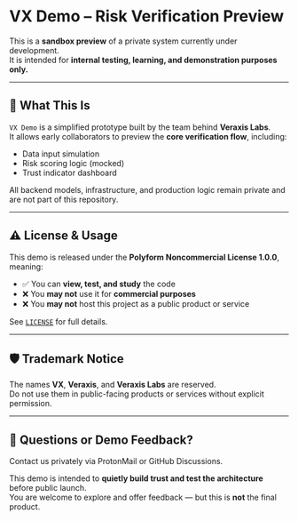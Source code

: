 # VX Demo – Risk Verification Preview

This is a **sandbox preview** of a private system currently under development.  
It is intended for **internal testing, learning, and demonstration purposes only.**

---

## 🚧 What This Is

`VX Demo` is a simplified prototype built by the team behind **Veraxis Labs**.  
It allows early collaborators to preview the **core verification flow**, including:

- Data input simulation
- Risk scoring logic (mocked)
- Trust indicator dashboard

All backend models, infrastructure, and production logic remain private and are not part of this repository.

---

## ⚠️ License & Usage

This demo is released under the **Polyform Noncommercial License 1.0.0**, meaning:

- ✅ You can **view, test, and study** the code
- ❌ You **may not** use it for **commercial purposes**
- ❌ You **may not** host this project as a public product or service

See [`LICENSE`](./LICENSE) for full details.

---

## 🛡️ Trademark Notice

The names **VX**, **Veraxis**, and **Veraxis Labs** are reserved.  
Do not use them in public-facing products or services without explicit permission.

---

## 💬 Questions or Demo Feedback?

Contact us privately via ProtonMail or GitHub Discussions.

This demo is intended to **quietly build trust and test the architecture** before public launch.  
You are welcome to explore and offer feedback — but this is **not** the final product.
